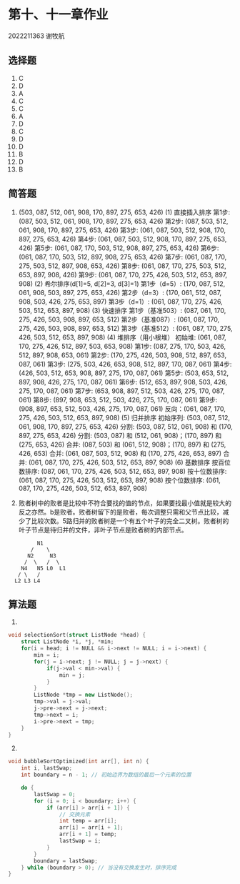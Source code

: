 # 第十、十一章作业

2022211363 谢牧航

## 选择题

1. C
2. D
3. A
4. C
5. C
6. A
7. D
8. C
9. D
10. D
11. B
12. D
13. B

## 简答题

1. (503, 087, 512, 061, 908, 170, 897, 275, 653, 426)
(1) 直接插入排序
第1步: (087, 503, 512, 061, 908, 170, 897, 275, 653, 426)
第2步: (087, 503, 512, 061, 908, 170, 897, 275, 653, 426)
第3步: (061, 087, 503, 512, 908, 170, 897, 275, 653, 426)
第4步: (061, 087, 503, 512, 908, 170, 897, 275, 653, 426)
第5步: (061, 087, 170, 503, 512, 908, 897, 275, 653, 426)
第6步: (061, 087, 170, 503, 512, 897, 908, 275, 653, 426)
第7步: (061, 087, 170, 275, 503, 512, 897, 908, 653, 426)
第8步: (061, 087, 170, 275, 503, 512, 653, 897, 908, 426)
第9步: (061, 087, 170, 275, 426, 503, 512, 653, 897, 908)
(2) 希尔排序(d[1]=5, d[2]=3, d[3]=1)
第1步（d=5）: (170, 087, 512, 061, 908, 503, 897, 275, 653, 426)
第2步（d=3）: (170, 061, 512, 087, 908, 503, 426, 275, 653, 897)
第3步（d=1）: (061, 087, 170, 275, 426, 503, 512, 653, 897, 908)
(3) 快速排序
第1步（基准503）: (087, 061, 170, 275, 426, 503, 908, 897, 653, 512)
第2步（基准087）: (061, 087, 170, 275, 426, 503, 908, 897, 653, 512)
第3步（基准512）: (061, 087, 170, 275, 426, 503, 512, 653, 897, 908)
(4) 堆排序（用小根堆）
初始堆: (061, 087, 170, 275, 426, 512, 897, 503, 653, 908)
第1步: (087, 275, 170, 503, 426, 512, 897, 908, 653, 061)
第2步: (170, 275, 426, 503, 908, 512, 897, 653, 087, 061)
第3步: (275, 503, 426, 653, 908, 512, 897, 170, 087, 061)
第4步: (426, 503, 512, 653, 908, 897, 275, 170, 087, 061)
第5步: (503, 653, 512, 897, 908, 426, 275, 170, 087, 061)
第6步: (512, 653, 897, 908, 503, 426, 275, 170, 087, 061)
第7步: (653, 908, 897, 512, 503, 426, 275, 170, 087, 061)
第8步: (897, 908, 653, 512, 503, 426, 275, 170, 087, 061)
第9步: (908, 897, 653, 512, 503, 426, 275, 170, 087, 061)
反向：(061, 087, 170, 275, 426, 503, 512, 653, 897, 908)
(5) 归并排序
初始序列: (503, 087, 512, 061, 908, 170, 897, 275, 653, 426)
分割: (503, 087, 512, 061, 908) 和 (170, 897, 275, 653, 426)
分割: (503, 087) 和 (512, 061, 908)；(170, 897) 和 (275, 653, 426)
合并: (087, 503) 和 (061, 512, 908)；(170, 897) 和 (275, 426, 653)
合并: (061, 087, 503, 512, 908) 和 (170, 275, 426, 653, 897)
合并: (061, 087, 170, 275, 426, 503, 512, 653, 897, 908)
(6) 基数排序
按百位数排序: (087, 061, 170, 275, 426, 503, 512, 653, 897, 908)
按十位数排序: (061, 087, 170, 275, 426, 503, 512, 653, 897, 908)
按个位数排序: (061, 087, 170, 275, 426, 503, 512, 653, 897, 908)

2. 败者树中的败者是比较中不符合要找的值的节点，如果要找最小值就是较大的反之亦然。b是败者。败者树留下的是败者，每次调整只需和父节点比较，减少了比较次数。5路归并的败者树是一个有五个叶子的完全二叉树。败者树的叶子节点是待归并的文件，非叶子节点是败者树的内部节点。
```
         N1
       /    \
      N2     N3
     /  \   /  \
    N4   N5 L0  L1
   / \   / 
  L2 L3 L4
```

## 算法题

1. 
```cpp
void selectionSort(struct ListNode *head) {
    struct ListNode *i, *j, *min;
    for(i = head; i != NULL && i->next != NULL; i = i->next) {
        min = i;
        for(j = i->next; j != NULL; j = j->next) {
            if(j->val < min->val) {
                min = j;
            }
        }
        ListNode *tmp = new ListNode();
        tmp->val = j->val;
        j->pre->next = j->next;
        tmp->next = i;
        i->pre->next = tmp;
    }
}
```
2. 
```cpp
void bubbleSortOptimized(int arr[], int n) {
    int i, lastSwap;
    int boundary = n - 1; // 初始边界为数组的最后一个元素的位置

    do {
        lastSwap = 0;
        for (i = 0; i < boundary; i++) {
            if (arr[i] > arr[i + 1]) {
                // 交换元素
                int temp = arr[i];
                arr[i] = arr[i + 1];
                arr[i + 1] = temp;
                lastSwap = i;
            }
        }
        boundary = lastSwap;
    } while (boundary > 0); // 当没有交换发生时，排序完成
}
```